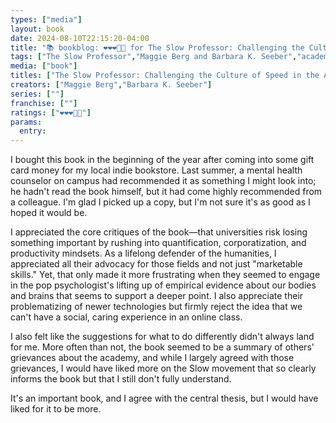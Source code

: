```yaml
---
types: ["media"]
layout: book
date: 2024-08-10T22:15:20-04:00
title: "📚 bookblog: ❤️❤️❤️🖤🖤 for The Slow Professor: Challenging the Culture of Speed in the Academy, by Maggie Berg and Barbara K. Seeber"
tags: ["The Slow Professor","Maggie Berg and Barbara K. Seeber","academia","slow movement","quantification","humanities","productivity","mental health","corporatization"]
media: ["book"]
titles: ["The Slow Professor: Challenging the Culture of Speed in the Academy"]
creators: ["Maggie Berg","Barbara K. Seeber"]
series: [""]
franchise: [""]
ratings: ["❤️❤️❤️🖤🖤"]
params:
  entry:
---
```


I bought this book in the beginning of the year after coming into some gift card money for my local indie bookstore. Last summer, a mental health counselor on campus had recommended it as something I might look into; he hadn't read the book himself, but it had come highly recommended from a colleague. I'm glad I picked up a copy, but I'm not sure it's as good as I hoped it would be.

I appreciated the core critiques of the book—that universities risk losing something important by rushing into quantification, corporatization, and productivity mindsets. As a lifelong defender of the humanities, I appreciated all their advocacy for those fields and not just "marketable skills." Yet, that only made it more frustrating when they seemed to engage in the pop psychologist's lifting up of empirical evidence about our bodies and brains that seems to support a deeper point. I also appreciate their problematizing of newer technologies but firmly reject the idea that we can't have a social, caring experience in an online class.

I also felt like the suggestions for what to do differently didn't always land for me. More often than not, the book seemed to be a summary of others' grievances about the academy, and while I largely agreed with those grievances, I would have liked more on the Slow movement that so clearly informs the book but that I still don't fully understand.

It's an important book, and I agree with the central thesis, but I would have liked for it to be more.
